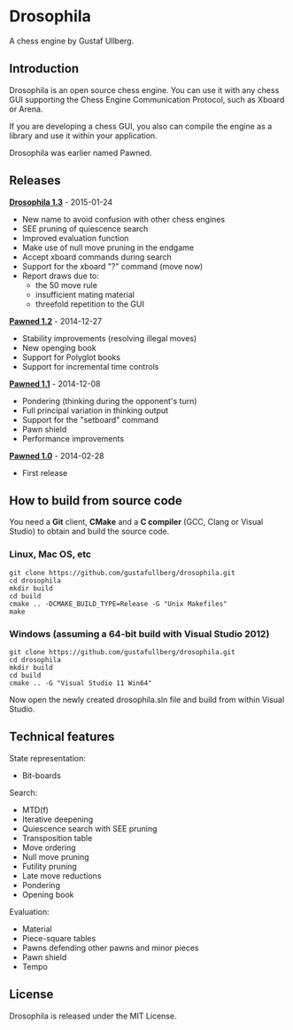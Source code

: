 # Drosophila
A chess engine by Gustaf Ullberg.

## Introduction
Drosophila is an open source chess engine. You can use it with any chess GUI supporting the Chess Engine Communication Protocol, such as Xboard or Arena.

If you are developing a chess GUI, you also can compile the engine as a library and use it within your application.

Drosophila was earlier named Pawned. 

## Releases

**[Drosophila 1.3](https://github.com/gustafullberg/drosophila/releases/download/v1.3/drosophila-1.3.zip)** - 2015-01-24

* New name to avoid confusion with other chess engines
* SEE pruning of quiescence search
* Improved evaluation function
* Make use of null move pruning in the endgame
* Accept xboard commands during search
* Support for the xboard "?" command (move now)
* Report draws due to:
  * the 50 move rule
  * insufficient mating material
  * threefold repetition to the GUI

**[Pawned 1.2](https://github.com/gustafullberg/drosophila/releases/download/v1.2/pawned-1.2.zip)** - 2014-12-27

* Stability improvements (resolving illegal moves)
* New openging book
* Support for Polyglot books
* Support for incremental time controls

**[Pawned 1.1](https://github.com/gustafullberg/drosophila/releases/download/v1.1/pawned-1.1.zip)** - 2014-12-08

* Pondering (thinking during the opponent's turn)
* Full principal variation in thinking output
* Support for the "setboard" command
* Pawn shield
* Performance improvements

**[Pawned 1.0](https://github.com/gustafullberg/drosophila/releases/download/v1.0/pawned-1.0.zip)** - 2014-02-28

* First release

## How to build from source code
You need a **Git** client, **CMake** and a **C compiler** (GCC, Clang or Visual Studio) to obtain and build the source code.

### Linux, Mac OS, etc
```
git clone https://github.com/gustafullberg/drosophila.git
cd drosophila
mkdir build
cd build
cmake .. -DCMAKE_BUILD_TYPE=Release -G "Unix Makefiles" 
make
```
### Windows (assuming a 64-bit build with Visual Studio 2012)
```
git clone https://github.com/gustafullberg/drosophila.git
cd drosophila
mkdir build
cd build
cmake .. -G "Visual Studio 11 Win64"
```
Now open the newly created drosophila.sln file and build from within Visual Studio.

## Technical features

State representation:

* Bit-boards

Search:

* MTD(f)
* Iterative deepening
* Quiescence search with SEE pruning
* Transposition table
* Move ordering
* Null move pruning
* Futility pruning
* Late move reductions
* Pondering
* Opening book

Evaluation:

* Material
* Piece-square tables
* Pawns defending other pawns and minor pieces
* Pawn shield
* Tempo

## License
Drosophila is released under the MIT License. 
